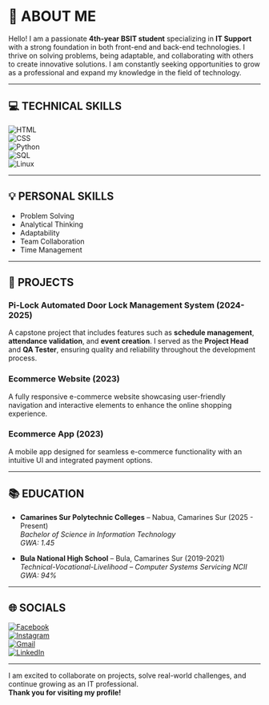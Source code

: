# 👋 ABOUT ME  
Hello! I am a passionate **4th-year BSIT student** specializing in **IT Support** with a strong foundation in both front-end and back-end technologies. I thrive on solving problems, being adaptable, and collaborating with others to create innovative solutions. I am constantly seeking opportunities to grow as a professional and expand my knowledge in the field of technology.  

---

## 💻 TECHNICAL SKILLS  
![HTML](https://img.shields.io/badge/HTML-Intermediate-orange?style=for-the-badge&logo=html5&logoColor=white)  
![CSS](https://img.shields.io/badge/CSS-Beginner-blue?style=for-the-badge&logo=css3&logoColor=white)  
![Python](https://img.shields.io/badge/Python-Beginner-green?style=for-the-badge&logo=python&logoColor=white)  
![SQL](https://img.shields.io/badge/SQL-Beginner-yellow?style=for-the-badge&logo=mysql&logoColor=white)  
![Linux](https://img.shields.io/badge/Linux-Beginner-purple?style=for-the-badge&logo=linux&logoColor=white)  

---

## 💡 PERSONAL SKILLS  
- Problem Solving  
- Analytical Thinking  
- Adaptability  
- Team Collaboration  
- Time Management  

---

## 🚀 PROJECTS  
### **Pi-Lock Automated Door Lock Management System (2024-2025)**  
A capstone project that includes features such as **schedule management**, **attendance validation**, and **event creation**. I served as the **Project Head** and **QA Tester**, ensuring quality and reliability throughout the development process.  

### **Ecommerce Website (2023)**  
A fully responsive e-commerce website showcasing user-friendly navigation and interactive elements to enhance the online shopping experience.  

### **Ecommerce App (2023)**  
A mobile app designed for seamless e-commerce functionality with an intuitive UI and integrated payment options.  

---

## 📚 EDUCATION  
- **Camarines Sur Polytechnic Colleges** – Nabua, Camarines Sur (2025 - Present)  
  *Bachelor of Science in Information Technology*  
  *GWA: 1.45*  

- **Bula National High School** – Bula, Camarines Sur (2019-2021)  
  *Technical-Vocational-Livelihood – Computer Systems Servicing NCII*  
  *GWA: 94%*  

---

## 🌐 SOCIALS  
[![Facebook](https://img.shields.io/badge/Facebook-1877F2?style=for-the-badge&logo=facebook&logoColor=white)](https://facebook.com)  
[![Instagram](https://img.shields.io/badge/Instagram-E4405F?style=for-the-badge&logo=instagram&logoColor=white)](https://instagram.com)  
[![Gmail](https://img.shields.io/badge/Gmail-D14836?style=for-the-badge&logo=gmail&logoColor=white)](mailto:ansombrero@my.cspc.edu.ph.com)  
[![LinkedIn](https://img.shields.io/badge/LinkedIn-0A66C2?style=for-the-badge&logo=linkedin&logoColor=white)](https://linkedin.com)  

---

I am excited to collaborate on projects, solve real-world challenges, and continue growing as an IT professional.  
**Thank you for visiting my profile!**
